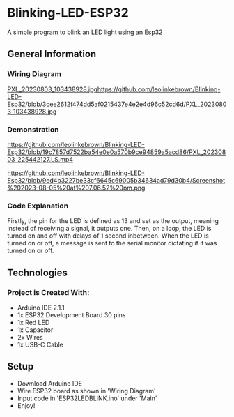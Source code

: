 # Blinking-LED-ESP32

A simple program to blink an LED light using an Esp32

## General Information

### Wiring Diagram

[PXL_20230803_103438928.jpg](https://github.com/leolinkebrown/Blinking-LED-Esp32/blob/3cee2612f474dd5af0215437e4e2e4d96c52cd6d/PXL_20230803_103438928.jpg)https://github.com/leolinkebrown/Blinking-LED-Esp32/blob/3cee2612f474dd5af0215437e4e2e4d96c52cd6d/PXL_20230803_103438928.jpg

### Demonstration

https://github.com/leolinkebrown/Blinking-LED-Esp32/blob/19c7857d7522ba54e0e0a570b9ce94859a5acd86/PXL_20230803_225442127.LS.mp4

https://github.com/leolinkebrown/Blinking-LED-Esp32/blob/9ed4b3227be33cf6645c69005b34634ad79d30b4/Screenshot%202023-08-05%20at%207.06.52%20pm.png

### Code Explanation

Firstly, the pin for the LED is defined as 13 and set as the output, meaning instead of receiving a signal, it outputs one. Then, on a loop, the LED is turned on and off with delays of 1 second inbetween. When the LED is turned on or off, a message is sent to the serial monitor dictating if it was turned on or off.

## Technologies

### Project is Created With:

- Arduino IDE 2.1.1
- 1x ESP32 Development Board 30 pins
- 1x Red LED
- 1x Capacitor
- 2x Wires
- 1x USB-C Cable

## Setup

- Download Arduino IDE
- Wire ESP32 board as shown in 'Wiring Diagram'
- Input code in 'ESP32LEDBLINK.ino' under 'Main'
- Enjoy!


